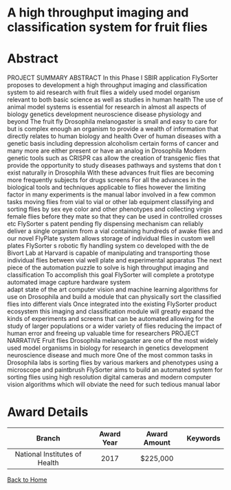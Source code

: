 
A high throughput imaging and classification system for fruit flies
===================================================================

# Abstract


PROJECT SUMMARY   ABSTRACT
In this Phase I SBIR application  FlySorter proposes to development a high throughput imaging and
classification system to aid research with fruit flies  a widely used model organism relevant to both basic
science as well as studies in human health 
The use of animal model systems is essential for research in almost all aspects of biology  genetics 
development  neuroscience  disease  physiology  and beyond  The fruit fly   Drosophila melanogaster   is
small and easy to care for  but is complex enough an organism to provide a wealth of information that directly
relates to human biology and health  Over     of human diseases with a genetic basis  including depression 
alcoholism  certain forms of cancer  and many more  are either present or have an analog in Drosophila 
Modern genetic tools  such as CRISPR cas   allow the creation of transgenic flies that provide the opportunity
to study diseases  pathways and systems that don t exist naturally in Drosophila  With these advances  fruit
flies are becoming more frequently subjects for drugs screens 
For all the advances in the biological tools and techniques applicable to flies  however  the limiting factor in
many experiments is the manual labor involved in a few common tasks  moving flies from vial to vial or other
lab equipment  classifying and sorting flies by sex  eye color and other phenotypes  and collecting virgin female
flies before they mate so that they can be used in controlled crosses  etc 
FlySorter s patent pending fly dispensing mechanism can reliably deliver a single organism from a vial
containing hundreds of awake flies  and our novel FlyPlate system allows storage of individual flies in custom
   well plates  FlySorter s robotic fly handling system  co developed with the de Bivort Lab at Harvard  is
capable of manipulating and transporting those individual flies between vial     well plate  and experimental
apparatus  The next piece of the automation puzzle to solve is high throughput imaging and classification 
To accomplish this goal  FlySorter will     complete a prototype automated image capture hardware system    
adapt state of the art computer vision and machine learning algorithms for use on Drosophila  and    build a
module that can physically sort the classified flies into different vials 
Once integrated into the existing FlySorter product ecosystem  this imaging and classification module will
greatly expand the kinds of experiments and screens that can be automated  allowing for the study of larger
populations or a wider variety of flies  reducing the impact of human error  and freeing up valuable time for
researchers PROJECT NARRATIVE
Fruit flies   Drosophila melanogaster   are one of the most widely used model organisms in biology  for
research in genetics  development  neuroscience  disease  and much more  One of the most common tasks in
Drosophila labs is sorting flies by various markers and phenotypes using a microscope and paintbrush 
FlySorter aims to build an automated system for sorting flies using high resolution digital cameras and modern
computer vision algorithms  which will obviate the need for such tedious manual labor  

# Award Details

|Branch|Award Year|Award Amount|Keywords|
| :---: | :---: | :---: | :---: |
|National Institutes of Health|2017|$225,000||
  
  


[Back to Home](https://github.com/chrischow/dod_sbir_awards/JH/#2481)